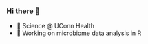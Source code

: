### Hi there 👋

<!--
**laurendaddi/laurendaddi** is a ✨ _special_ ✨ repository because its `README.md` (this file) appears on your GitHub profile.
-->
- 🔬 Science @ UConn Health
- 🦠 Working on microbiome data analysis in R
